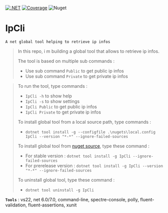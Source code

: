 [![.NET](https://github.com/aimenux/IpCli/actions/workflows/ci.yml/badge.svg?branch=main)](https://github.com/aimenux/IpCli/actions/workflows/ci.yml)
[![Coverage](https://sonarcloud.io/api/project_badges/measure?project=IpCli-Key&metric=coverage)](https://sonarcloud.io/summary/new_code?id=IpCli-Key)
![Nuget](https://img.shields.io/nuget/v/IpCli)

# IpCli
```
A net global tool helping to retrieve ip infos
```

> In this repo, i m building a global tool that allows to retrieve ip infos.
>
> The tool is based on multiple sub commands :
> - Use sub command `Public` to get public ip infos
> - Use sub command `Private` to get private ip infos

>
> To run the tool, type commands :
> - `IpCli -h` to show help
> - `IpCli -s` to show settings
> - `IpCli Public` to get public ip infos
> - `IpCli Private` to get private ip infos
>
>
> To install global tool from a local source path, type commands :
> - `dotnet tool install -g --configfile .\nugets\local.config IpCli --version "*-*" --ignore-failed-sources`
>
> To install global tool from [nuget source](https://www.nuget.org/packages/IpCli), type these command :
> - For stable version : `dotnet tool install -g IpCli --ignore-failed-sources`
> - For prerelease version : `dotnet tool install -g IpCli --version "*-*" --ignore-failed-sources`
>
> To uninstall global tool, type these command :
> - `dotnet tool uninstall -g IpCli`
>
>

**`Tools`** : vs22, net 6.0/7.0, command-line, spectre-console, polly, fluent-validation, fluent-assertions, xunit
